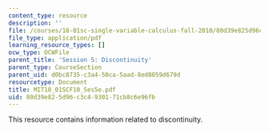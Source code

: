 ```yaml
---
content_type: resource
description: ''
file: /courses/18-01sc-single-variable-calculus-fall-2010/80d39e825d96c3c4930171cb8c6e96fb_MIT18_01SCF10_Ses5e.pdf
file_type: application/pdf
learning_resource_types: []
ocw_type: OCWFile
parent_title: 'Session 5: Discontinuity'
parent_type: CourseSection
parent_uid: d0bc8735-c3a4-50ca-5aad-8ed8059d679d
resourcetype: Document
title: MIT18_01SCF10_Ses5e.pdf
uid: 80d39e82-5d96-c3c4-9301-71cb8c6e96fb
---
```

This resource contains information related to discontinuity.


